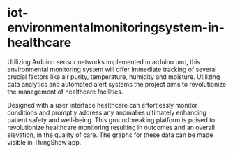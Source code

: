 # iot-environmentalmonitoringsystem-in-healthcare
Utilizing Arduino sensor networks implemented in arduino uno, this environmental monitoring system will offer immediate tracking of several crucial factors like air purity, temperature, humidity and moisture. Utilizing data analytics and automated alert systems the project aims to revolutionize the management of healthcare facilities. 

Designed with a user interface healthcare can effortlessly monitor conditions and promptly address any anomalies ultimately enhancing patient safety and well-being. This groundbreaking platform is poised to revolutionize healthcare monitoring resulting in outcomes and an overall elevation, in the quality of care. 
The graphs for these data can be made visible in ThingShow app.
